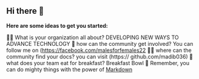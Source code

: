 ## Hi there 👋

**Here are some ideas to get you started:**

🙋‍♀️ What is your organization all about? DEVELOPING NEW WAYS TO ADVANCE TECHNOLOGY
🌈 how can the community get involved? You can follow me on (https://facebook.com/malesforfemales22
👩‍💻 where can the community find your docs? you can visit (https:// github.com/madib036)
🍿 what does your team eat for breakfast? Breakfast Bowl
🧙 Remember, you can do mighty things with the power of [Markdown](https://docs.github.com/github/writing-on-github/getting-started-with-writing-and-formatting-on-github/basic-writing-and-formatting-syntax)
